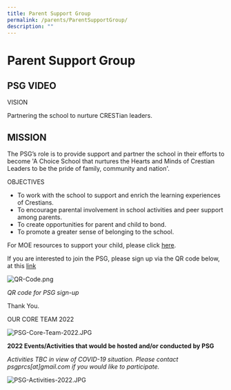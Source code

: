 ```yaml
---
title: Parent Support Group
permalink: /parents/ParentSupportGroup/
description: ""
---
```

Parent Support Group
====================

PSG VIDEO
---------

  
  
VISION  

Partnering the school to nurture CRESTian leaders.

MISSION
-------

The PSG’s role is to provide support and partner the school in their efforts to become 'A Choice School that nurtures the Hearts and Minds of Crestian Leaders to be the pride of family, community and nation'.

OBJECTIVES  

*   To work with the school to support and enrich the learning experiences of Crestians.
*   To encourage parental involvement in school activities and peer support among parents.
*   To create opportunities for parent and child to bond.
*   To promote a greater sense of belonging to the school.

  

For MOE resources to support your child, please click [here](https://prcss.moe.edu.sg/parents/useful-links).

If you are interested to join the PSG, please sign up via the QR code below, at this [link](https://docs.google.com/forms/d/e/1FAIpQLScz_aMWALubDvnByaW0F14tudbVFG6NRpve_DxlG3YH3_3hfA/viewform)

![QR-Code.png](https://prcss.moe.edu.sg/qql/slot/u200/images/parents_support_group/QR-Code.png)

_QR code for PSG sign-up_  

  

Thank You.

  

OUR CORE TEAM 2022  

  

![PSG-Core-Team-2022.JPG](https://prcss.moe.edu.sg/qql/slot/u200/pdf/parents_support_group/2022/PSG-Core-Team-2022.JPG)  

**2022 Events/Activities that would be hosted and/or conducted by PSG** 

_Activities TBC in view of COVID-19 situation. Please contact psgprcs\[at\]gmail.com if you would like to participate._  

![PSG-Activities-2022.JPG](https://prcss.moe.edu.sg/qql/slot/u200/pdf/parents_support_group/2022/PSG-Activities-2022.JPG)